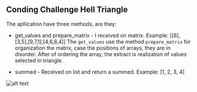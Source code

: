 ## Conding Challenge Hell Triangle

The apllication have three methods, are they:

- get_values and prepare_matrix - I received on matrix. Example: [[6],[3,5],[9,7,1],[4,6,8,4]]
The `get_values` use the method `prepare_matrix` for
organization the matrix, case the positions of arrays, they are in disorder.
After of ordering the array, the extract is realization of values selected in triangle.

- summed - Received on list and return a summed. Example: [1, 2, 3, 4]



![alt text](challenge_b2w/hell_triangle/img.png)


